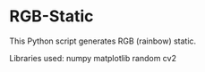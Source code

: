 # RGB-Static
This Python script generates RGB (rainbow) static.

Libraries used:
  numpy
  matplotlib
  random
  cv2
